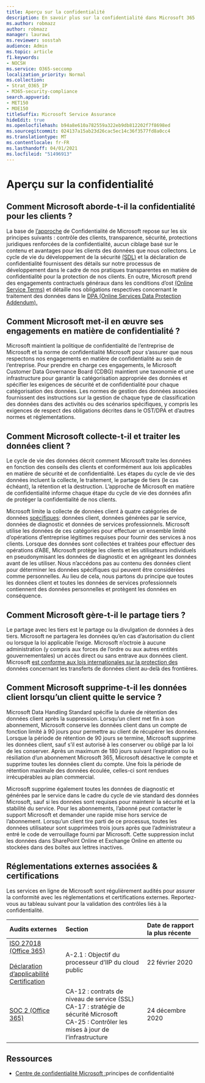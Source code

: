 ```yaml
---
title: Aperçu sur la confidentialité
description: En savoir plus sur la confidentialité dans Microsoft 365
ms.author: robmazz
author: robmazz
manager: laurawi
ms.reviewer: sosstah
audience: Admin
ms.topic: article
f1.keywords:
- NOCSH
ms.service: O365-seccomp
localization_priority: Normal
ms.collection:
- Strat_O365_IP
- M365-security-compliance
search.appverid:
- MET150
- MOE150
titleSuffix: Microsoft Service Assurance
hideEdit: true
ms.openlocfilehash: b94a8e610a782559a322eb9db812202f7f8698ed
ms.sourcegitcommit: 024137a15ab23d26cac5ec14c36f3577fd8a0cc4
ms.translationtype: MT
ms.contentlocale: fr-FR
ms.lasthandoff: 04/01/2021
ms.locfileid: "51496913"
---
```

# <a name="privacy-overview"></a>Aperçu sur la confidentialité

## <a name="how-does-microsoft-approach-privacy-for-customers"></a>Comment Microsoft aborde-t-il la confidentialité pour les clients ?

La base de [l’approche](https://privacy.microsoft.com/#whatinformationwecollectmodule) de Confidentialité de Microsoft repose sur les six principes suivants : contrôle des clients, transparence, sécurité, protections juridiques renforcées de la confidentialité, aucun ciblage basé sur le contenu et avantages pour les clients des données que nous collectons. Le cycle de vie du développement [](https://privacy.microsoft.com/privacystatement) de la sécurité [(SDL)](https://www.microsoft.com/securityengineering/sdl/) et la déclaration de confidentialité fournissent des détails sur notre processus de développement dans le cadre de nos pratiques transparentes en matière de confidentialité pour la protection de nos clients. En outre, Microsoft prend des engagements contractuels généraux dans les conditions d’ost [(Online Service Terms)](https://www.microsoft.com/licensing/product-licensing/products) et détaille nos obligations respectives concernant le traitement des données dans le [DPA (Online Services Data Protection Addendum).](https://www.microsoftvolumelicensing.com/DocumentSearch.aspx?Mode=3&DocumentTypeId=67)

## <a name="how-does-microsoft-implement-its-privacy-commitments"></a>Comment Microsoft met-il en œuvre ses engagements en matière de confidentialité ?

Microsoft maintient la politique de confidentialité de l’entreprise de Microsoft et la norme de confidentialité Microsoft pour s’assurer que nous respectons nos engagements en matière de confidentialité au sein de l’entreprise. Pour prendre en charge ces engagements, le Microsoft Customer Data Governance Board (CDBG) maintient une taxonomie et une infrastructure pour garantir la catégorisation appropriée des données et spécifier les exigences de sécurité et de confidentialité pour chaque catégorisation des données. Les normes de gestion des données associées fournissent des instructions sur la gestion de chaque type de classification des données dans des activités ou des scénarios spécifiques, y compris les exigences de respect des obligations décrites dans le OST/DPA et d’autres normes et réglementations.

## <a name="how-does-microsoft-collect-and-process-customer-data"></a>Comment Microsoft collecte-t-il et traiter les données client ?

Le cycle de vie des données décrit comment Microsoft traite les données en fonction des conseils des clients et conformément aux lois applicables en matière de sécurité et de confidentialité. Les étapes du cycle de vie des données incluent la collecte, le traitement, le partage de tiers (le cas échéant), la rétention et la destruction. L’approche de Microsoft en matière de confidentialité informe chaque étape du cycle de vie des données afin de protéger la confidentialité de nos clients.

Microsoft limite la collecte de données client à quatre catégories de données [spécifiques](https://www.microsoft.com/trust-center/privacy/customer-data-definitions?rtc=1): données client, données générées par le service, données de diagnostic et données de services professionnels. Microsoft utilise les données de ces catégories pour effectuer un ensemble limité d’opérations d’entreprise légitimes requises pour fournir des services à nos clients. Lorsque des données sont collectées et traitées pour effectuer des opérations d’ABE, Microsoft protège les clients et les utilisateurs individuels en pseudonymisant les données de diagnostic et en agrégeant les données avant de les utiliser. Nous n’accédons pas au contenu des données client pour déterminer les données spécifiques qui peuvent être considérées comme personnelles. Au lieu de cela, nous partons du principe que toutes les données client et toutes les données de services professionnels contiennent des données personnelles et protègent les données en conséquence.

## <a name="how-does-microsoft-handle-third-party-sharing"></a>Comment Microsoft gère-t-il le partage tiers ?

Le partage avec les tiers est le partage ou la divulgation de données à des tiers. Microsoft ne partagera les données qu’en cas d’autorisation du client ou lorsque la loi applicable l’exige. Microsoft n’octroie à aucune administration (y compris aux forces de l’ordre ou aux autres entités gouvernementales) un accès direct ou sans entrave aux données client. Microsoft [est conforme aux lois internationales sur la protection des](https://www.microsoft.com/trust-center/privacy/data-location) données concernant les transferts de données client au-delà des frontières.

## <a name="how-does-microsoft-delete-customer-data-when-a-customer-leaves-the-service"></a>Comment Microsoft supprime-t-il les données client lorsqu’un client quitte le service ?

Microsoft Data Handling Standard spécifie la durée de rétention des données client après la suppression. Lorsqu’un client met fin à son abonnement, Microsoft conserve les données client dans un compte de fonction limité à 90 jours pour permettre au client de récupérer les données. Lorsque la période de rétention de 90 jours se termine, Microsoft supprime les données client, sauf s’il est autorisé à les conserver ou obligé par la loi de les conserver. Après un maximum de 180 jours suivant l’expiration ou la résiliation d’un abonnement Microsoft 365, Microsoft désactive le compte et supprime toutes les données client du compte. Une fois la période de rétention maximale des données écoulée, celles-ci sont rendues irrécupérables au plan commercial.

Microsoft supprime également toutes les données de diagnostic et générées par le service dans le cadre du cycle de vie standard des données Microsoft, sauf si les données sont requises pour maintenir la sécurité et la stabilité du service. Pour les abonnements, l’abonné peut contacter le support Microsoft et demander une rapide mise hors service de l’abonnement. Lorsqu’un client tire parti de ce processus, toutes les données utilisateur sont supprimées trois jours après que l’administrateur a entré le code de verrouillage fourni par Microsoft. Cette suppression inclut les données dans SharePoint Online et Exchange Online en attente ou stockées dans des boîtes aux lettres inactives.

## <a name="related-external-regulations--certifications"></a>Réglementations externes associées & certifications

Les services en ligne de Microsoft sont régulièrement audités pour assurer la conformité avec les réglementations et certifications externes. Reportez-vous au tableau suivant pour la validation des contrôles liés à la confidentialité.

| **Audits externes** | **Section** | **Date de rapport la plus récente** |
|:--------------------|:------------|:-----------------------|  
| [ISO 27018 (Office 365)](https://servicetrust.microsoft.com/ViewPage/MSComplianceGuideV3?command=Download&downloadType=Document&downloadId=d7864d4f-e053-4cc4-a964-fa526d07c3be&tab=7027ead0-3d6b-11e9-b9e1-290b1eb4cdeb&docTab=7027ead0-3d6b-11e9-b9e1-290b1eb4cdeb_ISO_Reports) <br><br> [Déclaration d’applicabilité](https://servicetrust.microsoft.com/ViewPage/MSComplianceGuide?command=Download&downloadType=Document&downloadId=8ee1e46b-2ada-4e7b-bb7d-4c55a8cb6fcd&docTab=4ce99610-c9c0-11e7-8c2c-f908a777fa4d_ISO_Reports) <br> [Certification](https://servicetrust.microsoft.com/ViewPage/MSComplianceGuideV3?command=Download&downloadType=Document&downloadId=43e89534-f48d-42ea-a7a7-3523ff516036&tab=7027ead0-3d6b-11e9-b9e1-290b1eb4cdeb&docTab=7027ead0-3d6b-11e9-b9e1-290b1eb4cdeb_ISO_Reports) | A-2.1 : Objectif du processeur d’IIP du cloud public | 22 février 2020 |
| [SOC 2 (Office 365)](https://servicetrust.microsoft.com/ViewPage/MSComplianceGuideV3?command=Download&downloadType=Document&downloadId=a73c1738-7892-42b7-acd3-87b6371c53f6&tab=7027ead0-3d6b-11e9-b9e1-290b1eb4cdeb&docTab=7027ead0-3d6b-11e9-b9e1-290b1eb4cdeb_SOC_%2F_SSAE_16_Reports) | CA-12 : contrats de niveau de service (SSL) <br> CA-17 : stratégie de sécurité Microsoft <br> CA-25 : Contrôler les mises à jour de l’infrastructure | 24 décembre 2020 |

## <a name="resources"></a>Ressources

- [Centre de confidentialité Microsoft :](https://www.microsoft.com/trust-center/privacy)principes de confidentialité
